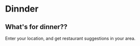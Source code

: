 # Dinnder

## What's for dinner??

Enter your location, and get restaurant suggestions in your area.
